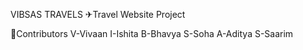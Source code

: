 VIBSAS TRAVELS
✈Travel Website Project

🐧Contributors
   V-Vivaan
   I-Ishita
   B-Bhavya
   S-Soha
   A-Aditya
   S-Saarim

